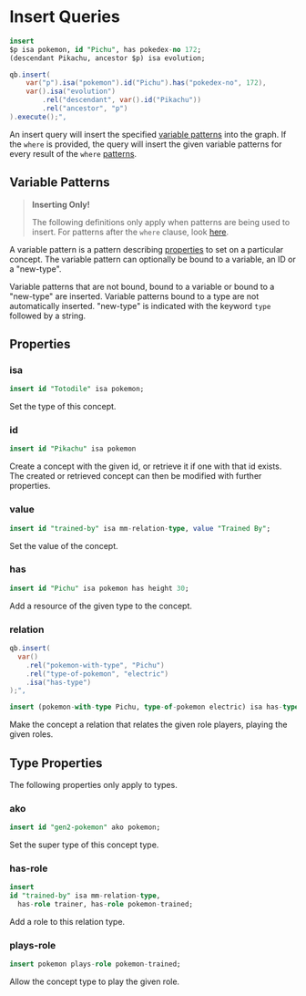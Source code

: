 # Insert Queries

```sql
insert
$p isa pokemon, id "Pichu", has pokedex-no 172;
(descendant Pikachu, ancestor $p) isa evolution;
```
```java
qb.insert(
    var("p").isa("pokemon").id("Pichu").has("pokedex-no", 172),
    var().isa("evolution")
        .rel("descendant", var().id("Pikachu"))
        .rel("ancestor", "p")
).execute();",
```

An insert query will insert the specified [variable
patterns](#variable-patterns) into the graph. If the `where` is provided, the
query will insert the given variable patterns for every result of the `where`
[patterns](patterns.md).

## Variable Patterns

> **Inserting Only!**
>
> The following definitions only apply when patterns are being used to insert.
> For patterns after the `where` clause, look [here](patterns.md).

A variable pattern is a pattern describing [properties](#properties) to set on
a particular concept. The variable pattern can optionally be bound to a
variable, an ID or a "new-type".

Variable patterns that are not bound, bound to a variable or bound to a
"new-type" are inserted. Variable patterns bound to a type are not
automatically inserted. "new-type" is indicated with the keyword `type`
followed by a string.

## Properties

### isa

```sql
insert id "Totodile" isa pokemon;
```

Set the type of this concept.

### id

```sql
insert id "Pikachu" isa pokemon
```

Create a concept with the given id, or retrieve it if one with that id exists.
The created or retrieved concept can then be modified with further properties.

### value

```sql
insert id "trained-by" isa mm-relation-type, value "Trained By";
```

Set the value of the concept.

### has

```sql
insert id "Pichu" isa pokemon has height 30;
```

Add a resource of the given type to the concept.

### relation

```java
qb.insert(
  var()
    .rel("pokemon-with-type", "Pichu")
    .rel("type-of-pokemon", "electric")
    .isa("has-type")
);",
```
```sql
insert (pokemon-with-type Pichu, type-of-pokemon electric) isa has-type;
```

Make the concept a relation that relates the given role players, playing the
given roles.

## Type Properties

The following properties only apply to types.

### ako

```sql
insert id "gen2-pokemon" ako pokemon;
```

Set the super type of this concept type.

### has-role

```sql
insert
id "trained-by" isa mm-relation-type,
  has-role trainer, has-role pokemon-trained;
```

Add a role to this relation type.

### plays-role

```sql
insert pokemon plays-role pokemon-trained;
```

Allow the concept type to play the given role.

